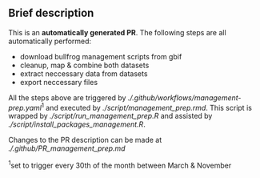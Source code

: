 ## Brief description

This is an **automatically generated PR**. 
The following steps are all automatically performed:

- download bullfrog management scripts from gbif 
- cleanup, map & combine both datasets
- extract neccessary data from datasets
- export neccessary files 

All the steps above are triggered by *./.github/workflows/management-prep.yaml*<sup>1</sup>
and executed by *./script/management_prep.rmd*. 
This script is wrapped by *./script/run_management_prep.R* and assisted by 
*./script/install_packages_management.R*. 

Changes to the PR description can be made at *./.github/PR_management_prep.md*

<sup>1</sup>set to trigger every 30th of the month between March & November